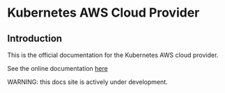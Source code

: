 # Kubernetes AWS Cloud Provider

## Introduction

This is the official documentation for the Kubernetes AWS cloud provider.

See the online documentation [here](https://kubernetes.github.io/cloud-provider-aws/)

WARNING: this docs site is actively under development.

